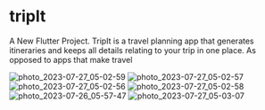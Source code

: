 # triplt

A New Flutter Project.
TripIt is a travel planning app that generates itineraries and keeps all details relating to your trip in one place. As opposed to apps that make travel 

![photo_2023-07-27_05-02-59](https://github.com/pauloup90/TripIT/assets/102671350/e8c6a19d-b70a-4a25-a7fc-bcd7fcc4cf02)
![photo_2023-07-27_05-02-57](https://github.com/pauloup90/TripIT/assets/102671350/8ffaf7d6-1c31-4980-91a4-6d1b77148134)
![photo_2023-07-27_05-02-56](https://github.com/pauloup90/TripIT/assets/102671350/66e48d35-f1e5-4f32-8d8d-20e85744ab48)
![photo_2023-07-27_05-02-58](https://github.com/pauloup90/TripIT/assets/102671350/e2d4a1a1-29dd-4d51-bce3-25cd53572e0d)
![photo_2023-07-26_05-57-47](https://github.com/pauloup90/TripIT/assets/102671350/e7b45533-e59f-4475-905c-5c32d9d217a0)
![photo_2023-07-27_05-03-07](https://github.com/pauloup90/TripIT/assets/102671350/de909249-58ca-40e5-af35-decc1f3938ce)



